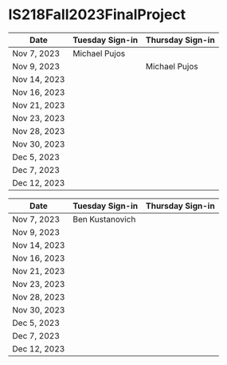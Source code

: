 # IS218Fall2023FinalProject
| Date       | Tuesday Sign-in | Thursday Sign-in |  
|------------|-----------------|------------------|
| Nov 7, 2023|Michael Pujos    |                  |
| Nov 9, 2023|                 | Michael Pujos    |
| Nov 14, 2023|                |                  |
| Nov 16, 2023|                |                  |
| Nov 21, 2023|                |                  |
| Nov 23, 2023|                |                  |
| Nov 28, 2023|                |                  |
| Nov 30, 2023|                |                  |
| Dec 5, 2023 |                |                  |
| Dec 7, 2023 |                |                  |
| Dec 12, 2023|                |                  |

| Date       | Tuesday Sign-in | Thursday Sign-in |
|------------|-----------------|------------------|
| Nov 7, 2023 |Ben Kustanovich |                  | 
| Nov 9, 2023 |                |                  |
| Nov 14, 2023|                |                  |
| Nov 16, 2023|                |                  |
| Nov 21, 2023|                |                  |
| Nov 23, 2023|                |                  |
| Nov 28, 2023|                |                  |
| Nov 30, 2023|                |                  |
| Dec 5, 2023 |                |                  |
| Dec 7, 2023 |                |                  |
| Dec 12, 2023|                |                  |
